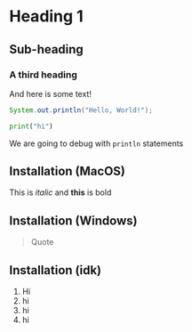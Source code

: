 # Heading 1
## Sub-heading
### A third heading
And here is some text!

```java
System.out.println("Hello, World!");
```

```python
print("hi")
```

We are going to debug with `println` statements
## Installation (MacOS)

This is *italic* and **this** is bold

## Installation (Windows)

> Quote

## Installation (idk)
1. Hi
2. hi
3. hi
4. hi

